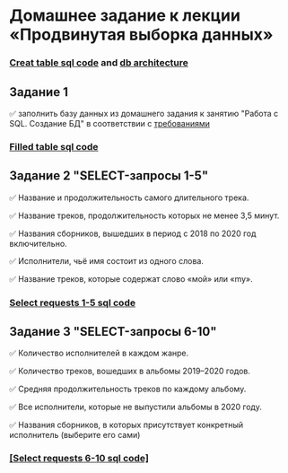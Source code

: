 # Домашнее задание к лекции «Продвинутая выборка данных»

### [Creat table sql code](https://github.com/Nikolay08041979/advanced_data_selection/blob/master/CREATE_TABLE.sql) and [db architecture](https://github.com/Nikolay08041979/advanced_data_selection/blob/master/music_archive%20-%20public.png)

## Задание 1

✅ заполнить базу данных из домашнего задания к занятию "Работа с SQL. Создание БД" в соответствии с [требованиями](https://github.com/netology-code/py-homeworks-db/tree/SQLPY-76/04-dml)

### [Filled table sql code](https://github.com/Nikolay08041979/advanced_data_selection/blob/master/Task%231.sql)


## Задание 2 "SELECT-запросы 1-5"

✅ Название и продолжительность самого длительного трека.

✅ Название треков, продолжительность которых не менее 3,5 минут.

✅ Названия сборников, вышедших в период с 2018 по 2020 год включительно.

✅ Исполнители, чьё имя состоит из одного слова.

✅ Название треков, которые содержат слово «мой» или «my».


### [Select requests 1-5 sql code](https://github.com/Nikolay08041979/advanced_data_selection/blob/master/Task%232.sql)

## Задание 3 "SELECT-запросы 6-10"

✅ Количество исполнителей в каждом жанре.

✅ Количество треков, вошедших в альбомы 2019–2020 годов.

✅ Средняя продолжительность треков по каждому альбому.

✅ Все исполнители, которые не выпустили альбомы в 2020 году.

✅ Названия сборников, в которых присутствует конкретный исполнитель (выберите его сами)

### [[Select requests 6-10 sql code]](https://github.com/Nikolay08041979/advanced_data_selection/blob/master/Task%233.sql)



